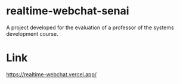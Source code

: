 # realtime-webchat-senai

A project developed for the evaluation of a professor of the systems development course.

# Link
https://realtime-webchat.vercel.app/
